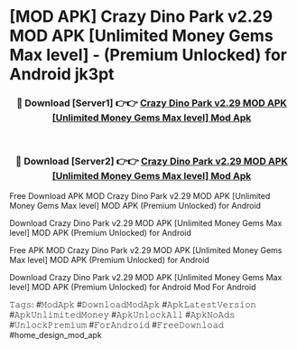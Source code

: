 # [MOD APK] Crazy Dino Park v2.29 MOD APK [Unlimited Money Gems Max level]  - (Premium Unlocked) for Android jk3pt



<div align="center">
<h3>🔴 Download [Server1] 👉👉 <a href="https://momento.my/?title=Crazy_Dino_Park_v2.29_MOD_APK_[Unlimited_Money_Gems_Max_level]_">Crazy Dino Park v2.29 MOD APK [Unlimited Money Gems Max level]  Mod Apk</a></h3><br>

<h3>🔴 Download [Server2] 👉👉 <a href="https://momento.my/?title=Crazy_Dino_Park_v2.29_MOD_APK_[Unlimited_Money_Gems_Max_level]_">Crazy Dino Park v2.29 MOD APK [Unlimited Money Gems Max level]  Mod Apk</a></h3>
</div>



Free Download APK MOD Crazy Dino Park v2.29 MOD APK [Unlimited Money Gems Max level]  MOD APK (Premium Unlocked) for Android

Download Crazy Dino Park v2.29 MOD APK [Unlimited Money Gems Max level]  MOD APK (Premium Unlocked) for Android

Free APK MOD Crazy Dino Park v2.29 MOD APK [Unlimited Money Gems Max level]  MOD APK (Premium Unlocked) for Android

Download Crazy Dino Park v2.29 MOD APK [Unlimited Money Gems Max level]  MOD APK (Premium Unlocked) for Android Mod For Android

𝚃𝚊𝚐𝚜: #𝙼𝚘𝚍𝙰𝚙𝚔 #𝙳𝚘𝚠𝚗𝚕𝚘𝚊𝚍𝙼𝚘𝚍𝙰𝚙𝚔 #𝙰𝚙𝚔𝙻𝚊𝚝𝚎𝚜𝚝𝚅𝚎𝚛𝚜𝚒𝚘𝚗 #𝙰𝚙𝚔𝚄𝚗𝚕𝚒𝚖𝚒𝚝𝚎𝚍𝙼𝚘𝚗𝚎𝚢 #𝙰𝚙𝚔𝚄𝚗𝚕𝚘𝚌𝚔𝙰𝚕𝚕 #𝙰𝚙𝚔𝙽𝚘𝙰𝚍𝚜 #𝚄𝚗𝚕𝚘𝚌𝚔𝙿𝚛𝚎𝚖𝚒𝚞𝚖 #𝙵𝚘𝚛𝙰𝚗𝚍𝚛𝚘𝚒𝚍 #𝙵𝚛𝚎𝚎𝙳𝚘𝚠𝚗𝚕𝚘𝚊𝚍 #home_design_mod_apk
